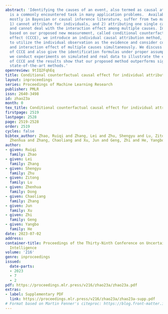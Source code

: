 ```yaml
---
abstract: 'Identifying the causes of an event, also termed as causal attribution,
  is a commonly encountered task in many application problems.  Available methods,
  mostly in Bayesian or causal inference literature, suffer from two main drawbacks:
  1) cannot attribute for individuals, and 2) attributing one single cause at a time
  and cannot deal with the interaction effect among multiple causes. In this paper,
  based on our proposed new measurement, called conditional counterfactual causal
  effect (CCCE), we introduce an individual causal attribution method, which is able
  to utilize the individual observation as the evidence and consider common influence
  and interaction effect of multiple causes simultaneously. We discuss the identifiability
  of CCCE and also give the identification formulas under proper assumptions. Finally,
  we conduct experiments on simulated and real data to illustrate the effectiveness
  of CCCE and the results show that our proposed method outperforms significantly
  state-of-the-art methods.'
openreview: 9tIQ2FqhEq
title: Conditional counterfactual causal effect for individual attribution
layout: inproceedings
series: Proceedings of Machine Learning Research
publisher: PMLR
issn: 2640-3498
id: zhao23a
month: 0
tex_title: Conditional counterfactual causal effect for individual attribution
firstpage: 2519
lastpage: 2528
page: 2519-2528
order: 2519
cycles: false
bibtex_author: Zhao, Ruiqi and Zhang, Lei and Zhu, Shengyu and Lu, Zitong and Dong,
  Zhenhua and Zhang, Chaoliang and Xu, Jun and Geng, Zhi and He, Yangbo
author:
- given: Ruiqi
  family: Zhao
- given: Lei
  family: Zhang
- given: Shengyu
  family: Zhu
- given: Zitong
  family: Lu
- given: Zhenhua
  family: Dong
- given: Chaoliang
  family: Zhang
- given: Jun
  family: Xu
- given: Zhi
  family: Geng
- given: Yangbo
  family: He
date: 2023-07-02
address:
container-title: Proceedings of the Thirty-Ninth Conference on Uncertainty in Artificial
  Intelligence
volume: '216'
genre: inproceedings
issued:
  date-parts:
  - 2023
  - 7
  - 2
pdf: https://proceedings.mlr.press/v216/zhao23a/zhao23a.pdf
extras:
- label: Supplementary PDF
  link: https://proceedings.mlr.press/v216/zhao23a/zhao23a-supp.pdf
# Format based on Martin Fenner's citeproc: https://blog.front-matter.io/posts/citeproc-yaml-for-bibliographies/
---
```

